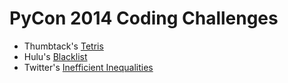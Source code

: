 # PyCon 2014 Coding Challenges #

*  Thumbtack's [Tetris](https://github.com/tebriel/tetris)
*  Hulu's [Blacklist](https://github.com/tebriel/huluchallenge2014)
*  Twitter's [Inefficient Inequalities](https://github.com/tebriel/inefficientinequalities)
